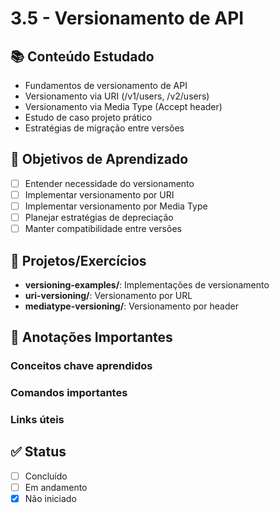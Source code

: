 # 3.5 - Versionamento de API

## 📚 Conteúdo Estudado
- Fundamentos de versionamento de API
- Versionamento via URI (/v1/users, /v2/users)
- Versionamento via Media Type (Accept header)
- Estudo de caso projeto prático
- Estratégias de migração entre versões

## 🎯 Objetivos de Aprendizado
- [ ] Entender necessidade do versionamento
- [ ] Implementar versionamento por URI
- [ ] Implementar versionamento por Media Type
- [ ] Planejar estratégias de depreciação
- [ ] Manter compatibilidade entre versões

## 🔧 Projetos/Exercícios
- **versioning-examples/**: Implementações de versionamento
- **uri-versioning/**: Versionamento por URL
- **mediatype-versioning/**: Versionamento por header

## 📝 Anotações Importantes
### Conceitos chave aprendidos


### Comandos importantes


### Links úteis



## ✅ Status
- [ ] Concluído
- [ ] Em andamento
- [x] Não iniciado
